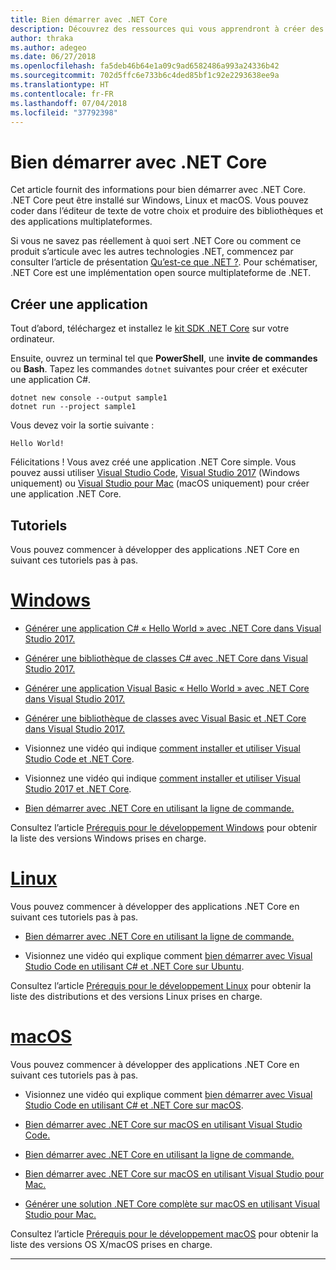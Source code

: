 ```yaml
---
title: Bien démarrer avec .NET Core
description: Découvrez des ressources qui vous apprendront à créer des applications .NET Core sur Windows, Linux et macOS.
author: thraka
ms.author: adegeo
ms.date: 06/27/2018
ms.openlocfilehash: fa5deb46b64e1a09c9ad6582486a993a24336b42
ms.sourcegitcommit: 702d5ffc6e733b6c4ded85bf1c92e2293638ee9a
ms.translationtype: HT
ms.contentlocale: fr-FR
ms.lasthandoff: 07/04/2018
ms.locfileid: "37792398"
---
```

# <a name="get-started-with-net-core"></a>Bien démarrer avec .NET Core

Cet article fournit des informations pour bien démarrer avec .NET Core. .NET Core peut être installé sur Windows, Linux et macOS. Vous pouvez coder dans l’éditeur de texte de votre choix et produire des bibliothèques et des applications multiplateformes. 

Si vous ne savez pas réellement à quoi sert .NET Core ou comment ce produit s’articule avec les autres technologies .NET, commencez par consulter l’article de présentation [Qu’est-ce que .NET ?](https://www.microsoft.com/net/learn/what-is-dotnet). Pour schématiser, .NET Core est une implémentation open source multiplateforme de .NET.

## <a name="create-an-application"></a>Créer une application

Tout d’abord, téléchargez et installez le [kit SDK .NET Core](https://www.microsoft.com/net/download/) sur votre ordinateur.

Ensuite, ouvrez un terminal tel que **PowerShell**, une **invite de commandes** ou **Bash**. Tapez les commandes `dotnet` suivantes pour créer et exécuter une application C#.

```console
dotnet new console --output sample1
dotnet run --project sample1
```

Vous devez voir la sortie suivante :

```console
Hello World!
```

Félicitations ! Vous avez créé une application .NET Core simple. Vous pouvez aussi utiliser [Visual Studio Code](tutorials/with-visual-studio-code.md), [Visual Studio 2017](tutorials/with-visual-studio.md) (Windows uniquement) ou [Visual Studio pour Mac](tutorials/using-on-mac-vs.md) (macOS uniquement) pour créer une application .NET Core.

## <a name="tutorials"></a>Tutoriels

Vous pouvez commencer à développer des applications .NET Core en suivant ces tutoriels pas à pas.

# <a name="windowstabwindows"></a>[Windows](#tab/windows)

* [Générer une application C# « Hello World » avec .NET Core dans Visual Studio 2017.](./tutorials/with-visual-studio.md)

* [Générer une bibliothèque de classes C# avec .NET Core dans Visual Studio 2017.](./tutorials/library-with-visual-studio.md)

* [Générer une application Visual Basic « Hello World » avec .NET Core dans Visual Studio 2017.](./tutorials/vb-with-visual-studio.md)

* [Générer une bibliothèque de classes avec Visual Basic et .NET Core dans Visual Studio 2017.](./tutorials/vb-library-with-visual-studio.md)  

* Visionnez une vidéo qui indique [comment installer et utiliser Visual Studio Code et .NET Core](https://channel9.msdn.com/Blogs/dotnet/Get-started-with-VS-Code-using-CSharp-and-NET-Core/).

* Visionnez une vidéo qui indique [comment installer et utiliser Visual Studio 2017 et .NET Core](https://channel9.msdn.com/Blogs/dotnet/Get-Started-NET-Core-Visual-Studio-2017/).

* [Bien démarrer avec .NET Core en utilisant la ligne de commande.](tutorials/using-with-xplat-cli.md)

Consultez l’article [Prérequis pour le développement Windows](windows-prerequisites.md) pour obtenir la liste des versions Windows prises en charge.

# <a name="linuxtablinux"></a>[Linux](#tab/linux)

Vous pouvez commencer à développer des applications .NET Core en suivant ces tutoriels pas à pas.

* [Bien démarrer avec .NET Core en utilisant la ligne de commande.](tutorials/using-with-xplat-cli.md)

* Visionnez une vidéo qui explique comment [bien démarrer avec Visual Studio Code en utilisant C# et .NET Core sur Ubuntu](https://channel9.msdn.com/Blogs/dotnet/Get-started-with-VS-Code-Csharp-dotnet-Core-Ubuntu).

Consultez l’article [Prérequis pour le développement Linux](linux-prerequisites.md) pour obtenir la liste des distributions et des versions Linux prises en charge.

# <a name="macostabmacos"></a>[macOS](#tab/macos)

Vous pouvez commencer à développer des applications .NET Core en suivant ces tutoriels pas à pas.

* Visionnez une vidéo qui explique comment [bien démarrer avec Visual Studio Code en utilisant C# et .NET Core sur macOS](https://channel9.msdn.com/Blogs/dotnet/Get-started-VSCode-NET-Core-Mac).

* [Bien démarrer avec .NET Core sur macOS en utilisant Visual Studio Code.](tutorials/using-on-macos.md)

* [Bien démarrer avec .NET Core en utilisant la ligne de commande.](tutorials/using-with-xplat-cli.md)

* [Bien démarrer avec .NET Core sur macOS en utilisant Visual Studio pour Mac.](tutorials/using-on-mac-vs.md)

* [Générer une solution .NET Core complète sur macOS en utilisant Visual Studio pour Mac.](tutorials/using-on-mac-vs-full-solution.md)

Consultez l’article [Prérequis pour le développement macOS](macos-prerequisites.md) pour obtenir la liste des versions OS X/macOS prises en charge.

***